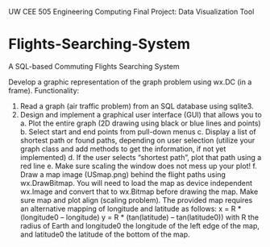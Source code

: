UW CEE 505 Engineering Computing
Final Project: Data Visualization Tool

# Flights-Searching-System
A SQL-based Commuting Flights Searching System 

Develop a graphic representation of the graph problem using wx.DC (in a frame).
Functionality:
1. Read a graph (air traffic problem) from an SQL database using sqlite3.
2. Design and implement a graphical user interface (GUI) that allows you to
a. Plot the entire graph (2D drawing using black or blue lines and points)
b. Select start and end points from pull-down menus
c. Display a list of shortest path or found paths, depending on user selection 
(utilize your graph class and add methods to get the information, if not yet implemented)
d. If the user selects “shortest path”, plot that path using a red line
e. Make sure scaling the window does not mess up your plot!
f. Draw a map image (USmap.png) behind the flight paths using wx.DrawBitmap. 
You will need to load the map as device independent wx.Image and convert that to wx.Bitmap before drawing the map. 
Make sure map and plot align (scaling problem). 
The provided map requires an alternative mapping of longitude and latitude as follows:
x = R * (longitude0 – longitude)
y = R * (tan(latitude) – tan(latitude0))
with R the radius of Earth and longitude0 the longitude of the left edge of the map, 
and latitude0 the latitude of the bottom of the map.
